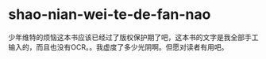 # shao-nian-wei-te-de-fan-nao
少年维特的烦恼这本书应该已经过了版权保护期了吧，这本书的文字是我全部手工输入的，而且也没有OCR。。我虚度了多少光阴啊。但愿对读者有用吧。
